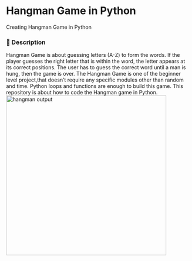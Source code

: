 # Hangman Game in Python
Creating Hangman Game in Python
### :space_invader: Description
Hangman Game is about guessing letters (A-Z) to form the words. If the player guesses the right letter that is within the word, the letter appears at its correct positions.
The user has to guess the correct word until a man is hung, then the game is over. The Hangman Game is one of the beginner level project,that doesn’t require any specific modules other than random and time.
Python loops and functions are enough to build this game. This repository is about how to code the Hangman game in Python.
<img width="436" alt="hangman output" src="https://user-images.githubusercontent.com/69802048/133665381-385c8b51-ec4a-4a9f-8efe-e6fc4744156c.png">
